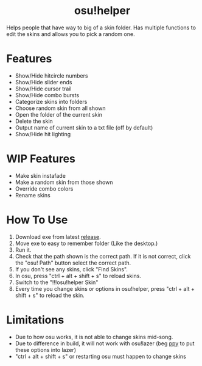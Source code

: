 <h1 align="center">osu!helper</h1>

<p>Helps people that have way to big of a skin folder. Has multiple functions to edit the skins and allows you to pick a random one.</p>

# Features
- Show/Hide hitcircle numbers
- Show/Hide slider ends
- Show/Hide cursor trail
- Show/Hide combo bursts
- Categorize skins into folders
- Choose random skin from all shown
- Open the folder of the current skin
- Delete the skin
- Output name of current skin to a txt file (off by default)
- Show/Hide hit lighting

# WIP Features
- Make skin instafade
- Make a random skin from those shown
- Override combo colors
- Rename skins

# How To Use
1. Download exe from latest [release](https://github.com/IIIPointXIV/osu-helper/releases).
2. Move exe to easy to remember folder (Like the desktop.)
3. Run it.
4. Check that the path shown is the correct path. If it is not correct, click the "osu! Path" button select the correct path.
5. If you don't see any skins, click "Find Skins".
6. In osu, press "ctrl + alt + shift + s" to reload skins.
7. Switch to the "!!!osu!helper Skin"
8. Every time you change skins or options in osu!helper, press "ctrl + alt + shift + s" to reload the skin.

# Limitations
 - Due to how osu works, it is not able to change skins mid-song.
 - Due to difference in build, it will not work with osu!lazer (beg [ppy](https://twitter.com/ppy) to put these options into lazer)
 - "ctrl + alt + shift + s" or restarting osu must happen to change skins
